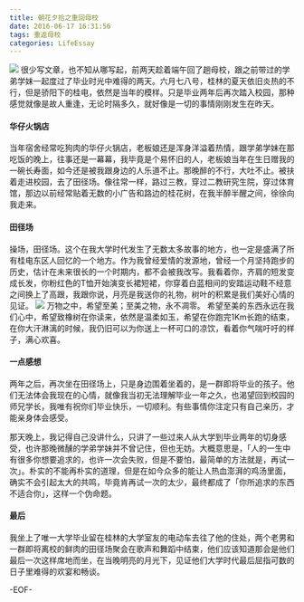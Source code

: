 ```yaml
---
title: 朝花夕拾之重回母校
date: 2016-06-17 16:31:56
tags: 重返母校
categories: LifeEssay
---
```

![](http://oaewlsdmg.bkt.clouddn.com/blog/image/6c552bfc0fe89e23.jpg)
很少写文章，也不知从哪写起，前两天趁着端午回了趟母校，跟之前带过的学弟学妹一起度过了毕业时光中难得的两天。六月七八号，桂林的夏天依旧炎热的不行，但是骄阳下的桂电，依然是当年的模样。只是毕业两年后再次踏入校园，那种感觉就像是故人重逢，无论时隔多久，就好像是一切的事情刚刚发生在昨天。
<!--more-->
#### 华仔火锅店

当年宿舍经常吃狗肉的华仔火锅店，老板娘还是浑身洋溢着热情，跟学弟学妹在那吃饭的晚上，往事还是一幕幕，我毕竟是个易怀旧的人，老板娘当年在生日赠我的一碗长寿面，如今还是被我跟身边的人乐道不止。那晚醉的不行，大吐不止。被扶着走进校园，去了田径场。像往常一样，路过三教，穿过二教研究生院，穿过体育馆，那边以前经常贴着无数的小广告和路边的桂花树，在我半醉半醒之间，徐徐向我走来。

#### 田径场

操场，田径场。这个在我大学时代发生了无数太多故事的地方，也一定是盛满了所有桂电东区人回忆的一个地方。作为我曾经爱情的发源地，曾经一个月坚持跑步的历史，估计在未来很长的一个时期内，都不会被我改写。我看着你，齐肩的短发变成长发，你粉红色的T恤开始演变长裙短裙，你穿着白蓝相间的安踏运动鞋不经意之间换上了高跟，我跟你说，月亮是我送你的礼物，树叶的积累是我们美好心情的见证。
![](http://oaewlsdmg.bkt.clouddn.com/blog%2Fimage%2F1449485047598.jpeg)
万物之中，希望至美；至美之物，永不凋零。
希望至美的东西永远在我们心中，希望致橡树在你读来，依然是温柔如玉，希望在你跑完1Km长跑的结束，在你大汗淋漓的时候，我仍旧可以为你送上一杯可口的凉饮，看着你气喘吁吁的样子，满心欢喜。

#### 一点感想

两年之后，再次坐在田径场上，只是身边围着坐着的，是一群即将毕业的孩子。他们无法体会我现在的心情，就像我当初无法理解毕业一年之久，也渴望回到校园的师兄学长，我唯有祝你们毕业快乐，一切顺利。有些事情你注定只有自己亲历，才能亲身体会感受。

那天晚上，我记得自己没讲什么，只讲了一些过来人从大学到毕业两年的切身感受，也许那晚微醺的学弟学妹并不曾记住，但也无妨。大概意思是，「人的一生中有很多你想要追求的，也许一次会失败，但是不要怕，最简单的方法就是，再试一次」。朴实的不能再朴实的道理，但是在如今众多的能让人热血澎湃的鸡汤里面，确实不会引起太大的共鸣，毕竟肯再试一次的太少，最终都成了「你所追求的东西不适合你」，这样一个伪命题。

#### 最后

我坐上了唯一大学毕业留在桂林的大学室友的电动车去往了他的住处，两个老男和一群即将离校的鲜肉的田径场聚会在歌声和舞蹈中结束，他们应该知道那会是他们最后一次这样席地而坐，在当晚明亮的月光下，见证他们大学时代最后屈指可数的日子里难得的欢宴和畅谈。

-EOF-